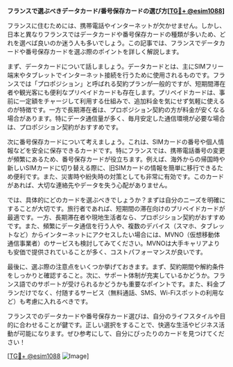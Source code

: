 **フランスで選ぶべきデータカード/番号保存カードの選び方[[TG💪+ @esim1088](https://t.me/s/esim1088)]**

フランスに住むためには、携帯電話やインターネットが欠かせません。しかし、日本と異なりフランスではデータカードや番号保存カードの種類が多いため、どれを選べば良いのか迷う人も多いでしょう。この記事では、フランスでデータカードや番号保存カードを選ぶ際のポイントを詳しく解説します。

まず、データカードについて話しましょう。データカードとは、主にSIMフリー端末やタブレットでインターネット接続を行うために使用されるものです。フランスでは「プロポジション」と呼ばれる契約プランが一般的ですが、短期間滞在者や観光客にも便利なプリペイドカードも存在します。プリペイドカードは、事前に一定額をチャージして利用する仕組みで、追加料金を気にせず気軽に使えるのが特徴です。一方で長期滞在者は、プロポジション契約の方が料金が安くなる場合があります。特にデータ通信量が多く、毎月安定した通信環境が必要な場合は、プロポジション契約がおすすめです。

次に番号保存カードについて考えましょう。これは、SIMカードの番号や個人情報などを安全に保存できるカードです。特にフランスでは、携帯電話番号の変更が頻繁にあるため、番号保存カードが役立ちます。例えば、海外からの帰国時や新しいSIMカードに切り替える際に、旧SIMカードの情報を簡単に移行できるため便利です。また、災害時や紛失時の対策としても非常に有効です。このカードがあれば、大切な連絡先やデータを失う心配がありません。

では、具体的にどのカードを選ぶべきでしょうか？まずは自分のニーズを明確にすることが大切です。旅行者であれば、短期間の滞在向けのプリペイドカードが最適です。一方、長期滞在者や現地生活者なら、プロポジション契約がおすすめです。また、頻繁にデータ通信を行う人や、複数のデバイス（スマホ、タブレットなど）からインターネットにアクセスしたい場合には、MVNO（仮想移動体通信事業者）のサービスも検討してみてください。MVNOは大手キャリアよりも安価で提供されていることが多く、コストパフォーマンスが良いです。

最後に、選ぶ際の注意点をいくつか挙げておきます。まず、契約期間や解約条件をしっかりと確認すること。次に、サポート体制が充実しているかどうか。フランス語でのサポートが受けられるかどうかも重要なポイントです。また、料金プランだけでなく、付随するサービス（無料通話、SMS、Wi-Fiスポットの利用など）も考慮に入れるべきです。

フランスでのデータカードや番号保存カード選びは、自分のライフスタイルや目的に合わせることが鍵です。正しい選択をすることで、快適な生活やビジネス活動が可能になります。ぜひ参考にして、自分にぴったりのカードを見つけてください！

[[TG💪+ @esim1088](https://t.me/s/esim1088) ![Image](https://i.postimg.cc/Y0z9fWf4/image.png)]